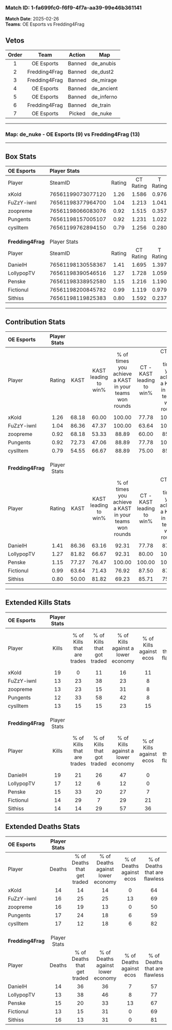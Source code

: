 ### Match ID: 1-fa699fc0-f6f9-4f7a-aa39-99e46b361141  
**Match Date**: 2025-02-26  
**Teams**: OE Esports vs Fredding4Frag  

## Vetos  

| Order | Team | Action | Map |
| :---: | :--: | :----: | --- |
| 1 | OE Esports | Banned | de_anubis |
| 2 | Fredding4Frag | Banned | de_dust2 |
| 3 | Fredding4Frag | Banned | de_mirage |
| 4 | OE Esports | Banned | de_ancient |
| 5 | OE Esports | Banned | de_inferno |
| 6 | Fredding4Frag | Banned | de_train |
| 7 | OE Esports | Picked | de_nuke |

---  

### **Map**: de_nuke - OE Esports (9) vs Fredding4Frag (13)  
---  

## Box Stats  

| **OE Esports**    | Player Stats      |        |           |          |       |      |       |         |        |      |     |
| :- | :- | :-: | :-: | :-: | :-: | :-: | :-: | :-: | :-: | :-: | :-: |
| Player            | SteamID           | Rating | CT Rating | T Rating | KAST  | ADR  | Kills | Assists | Deaths | K/D  | HS% |
| xKold             | 76561199073077120 |  1.26  |   1.586   |  0.976   | 68.18 | 87.2 |  19   |    3    |   14   | 1.36 | 36  |
| FuZzY-iwnl        | 76561198377964700 |  1.04  |   1.213   |  1.041   | 86.36 | 60.8 |  13   |    6    |   16   | 0.81 | 38  |
| zoopreme          | 76561198066083076 |  0.92  |   1.515   |  0.357   | 68.18 | 63.1 |  13   |    7    |   16   | 0.81 | 30  |
| Pungents          | 76561198157005107 |  0.92  |   1.231   |  1.022   | 72.73 | 73.9 |  12   |    6    |   17   | 0.71 | 25  |
| cysIItem          | 76561199762894150 |  0.79  |   1.256   |  0.280   | 54.55 | 66.0 |  13   |    4    |   17   | 0.76 | 61  |
|                   |                   |        |           |          |       |      |       |         |        |      |     |
|                   |                   |        |           |          |       |      |       |         |        |      |     |
|                   |                   |        |           |          |       |      |       |         |        |      |     |
| **Fredding4Frag** | Player Stats      |        |           |          |       |      |       |         |        |      |     |
| Player            | SteamID           | Rating | CT Rating | T Rating | KAST  | ADR  | Kills | Assists | Deaths | K/D  | HS% |
| DanieIH           | 76561198130558367 |  1.41  |   1.695   |  1.397   | 86.36 | 91.8 |  19   |    4    |   14   | 1.36 | 42  |
| LollypopTV        | 76561198390546516 |  1.27  |   1.728   |  1.059   | 81.82 | 76.8 |  17   |    2    |   13   | 1.31 | 52  |
| Penske            | 76561198338952580 |  1.15  |   1.216   |  1.190   | 77.27 | 85.2 |  15   |    6    |   15   | 1.00 | 40  |
| Fictionul         | 76561198200845782 |  0.99  |   1.119   |  0.979   | 63.64 | 67.2 |  14   |    4    |   13   | 1.08 | 78  |
| Sithiss           | 76561198119825383 |  0.80  |   1.592   |  0.237   | 50.00 | 62.2 |  14   |    3    |   16   | 0.88 |  7  |
---  

## Contribution Stats  

| **OE Esports**    | Player Stats |       |                      |                                                        |                           |                                                             |                          |                                                            |
| :- | :-: | :-: | :-: | :-: | :-: | :-: | :-: | :-: |
| Player            |    Rating    | KAST  | KAST leading to win% | % of times you achieve a KAST in your teams won rounds | CT - KAST leading to win% | CT - % of times you achieve a KAST in your teams won rounds | T - KAST leading to win% | T - % of times you achieve a KAST in your teams won rounds |
| xKold             |     1.26     | 68.18 |        60.00         |                         100.00                         |           77.78           |                           100.00                            |          33.33           |                           100.00                           |
| FuZzY-iwnl        |     1.04     | 86.36 |        47.37         |                         100.00                         |           63.64           |                           100.00                            |          25.00           |                           100.00                           |
| zoopreme          |     0.92     | 68.18 |        53.33         |                         88.89                          |           60.00           |                            85.71                            |          40.00           |                           100.00                           |
| Pungents          |     0.92     | 72.73 |        47.06         |                         88.89                          |           77.78           |                           100.00                            |          12.50           |                           50.00                            |
| cysIItem          |     0.79     | 54.55 |        66.67         |                         88.89                          |           75.00           |                            85.71                            |          50.00           |                           100.00                           |
|                   |              |       |                      |                                                        |                           |                                                             |                          |                                                            |
|                   |              |       |                      |                                                        |                           |                                                             |                          |                                                            |
|                   |              |       |                      |                                                        |                           |                                                             |                          |                                                            |
| **Fredding4Frag** | Player Stats |       |                      |                                                        |                           |                                                             |                          |                                                            |
| Player            |    Rating    | KAST  | KAST leading to win% | % of times you achieve a KAST in your teams won rounds | CT - KAST leading to win% | CT - % of times you achieve a KAST in your teams won rounds | T - KAST leading to win% | T - % of times you achieve a KAST in your teams won rounds |
| DanieIH           |     1.41     | 86.36 |        63.16         |                         92.31                          |           77.78           |                            87.50                            |          50.00           |                           100.00                           |
| LollypopTV        |     1.27     | 81.82 |        66.67         |                         92.31                          |           80.00           |                           100.00                            |          50.00           |                           80.00                            |
| Penske            |     1.15     | 77.27 |        76.47         |                         100.00                         |          100.00           |                           100.00                            |          55.56           |                           100.00                           |
| Fictionul         |     0.99     | 63.64 |        71.43         |                         76.92                          |           87.50           |                            87.50                            |          50.00           |                           60.00                            |
| Sithiss           |     0.80     | 50.00 |        81.82         |                         69.23                          |           85.71           |                            75.00                            |          75.00           |                           60.00                            |
---  

## Extended Kills Stats  

| **OE Esports**    | Player Stats |                            |                            |                                    |                         |                              |                                 |                                       |                    |           |
| :- | :-: | :-: | :-: | :-: | :-: | :-: | :-: | :-: | :-: | :-: |
| Player            |    Kills     | % of Kills that are trades | % of Kills that got traded | % of Kills against a lower economy | % of Kills against ecos | % of Kills that are flawless | % of Kills that are close duels | % of Kills that are assisted by flash | Pistol Round Kills | AWP Kills |
| xKold             |      19      |             0              |             11             |                 16                 |           11            |              58              |                0                |                   0                   |         0          |     7     |
| FuZzY-iwnl        |      13      |             23             |             38             |                 23                 |            8            |              62              |                8                |                   0                   |         1          |     0     |
| zoopreme          |      13      |             23             |             15             |                 31                 |            8            |              77              |                0                |                   0                   |         0          |     0     |
| Pungents          |      12      |             33             |             58             |                 42                 |            8            |              83              |               17                |                   0                   |         2          |     0     |
| cysIItem          |      13      |             15             |             15             |                 23                 |           15            |              77              |                0                |                   0                   |         1          |     0     |
|                   |              |                            |                            |                                    |                         |                              |                                 |                                       |                    |           |
|                   |              |                            |                            |                                    |                         |                              |                                 |                                       |                    |           |
|                   |              |                            |                            |                                    |                         |                              |                                 |                                       |                    |           |
| **Fredding4Frag** | Player Stats |                            |                            |                                    |                         |                              |                                 |                                       |                    |           |
| Player            |    Kills     | % of Kills that are trades | % of Kills that got traded | % of Kills against a lower economy | % of Kills against ecos | % of Kills that are flawless | % of Kills that are close duels | % of Kills that are assisted by flash | Pistol Round Kills | AWP Kills |
| DanieIH           |      19      |             21             |             26             |                 47                 |            0            |              74              |                5                |                   0                   |         0          |     4     |
| LollypopTV        |      17      |             12             |             6              |                 12                 |            0            |              71              |               12                |                   0                   |         4          |     0     |
| Penske            |      15      |             33             |             20             |                 27                 |            7            |              67              |                0                |                   0                   |         3          |     0     |
| Fictionul         |      14      |             29             |             7              |                 29                 |           21            |              57              |                7                |                   0                   |         3          |     0     |
| Sithiss           |      14      |             14             |             29             |                 57                 |           36            |              43              |                7                |                   0                   |         0          |     0     |
## Extended Deaths Stats  

| **OE Esports**    | Player Stats |                             |                                   |                          |                               |                            |                           |               |
| :- | :-: | :-: | :-: | :-: | :-: | :-: | :-: | :-: |
| Player            |    Deaths    | % of Deaths that get traded | % of Deaths against lower economy | % of Deaths against ecos | % of Deaths that are flawless | % of Deaths that are close | % of Deaths while blinded | Deaths to AWP |
| xKold             |      14      |             14              |                14                 |            0             |              64               |             0              |             0             |       1       |
| FuZzY-iwnl        |      16      |             25              |                25                 |            13            |              69               |             6              |             0             |       0       |
| zoopreme          |      16      |             19              |                13                 |            0             |              50               |             19             |             0             |       2       |
| Pungents          |      17      |             24              |                18                 |            6             |              59               |             6              |             0             |       0       |
| cysIItem          |      17      |             12              |                18                 |            6             |              82               |             0              |             0             |       1       |
|                   |              |                             |                                   |                          |                               |                            |                           |               |
|                   |              |                             |                                   |                          |                               |                            |                           |               |
|                   |              |                             |                                   |                          |                               |                            |                           |               |
| **Fredding4Frag** | Player Stats |                             |                                   |                          |                               |                            |                           |               |
| Player            |    Deaths    | % of Deaths that get traded | % of Deaths against lower economy | % of Deaths against ecos | % of Deaths that are flawless | % of Deaths that are close | % of Deaths while blinded | Deaths to AWP |
| DanieIH           |      14      |             36              |                36                 |            7             |              57               |             0              |             0             |       1       |
| LollypopTV        |      13      |             38              |                46                 |            8             |              77               |             0              |             0             |       0       |
| Penske            |      15      |             20              |                33                 |            13            |              67               |             13             |             0             |       2       |
| Fictionul         |      13      |             15              |                31                 |            0             |              69               |             8              |             0             |       2       |
| Sithiss           |      16      |             13              |                31                 |            0             |              81               |             0              |             0             |       2       |
